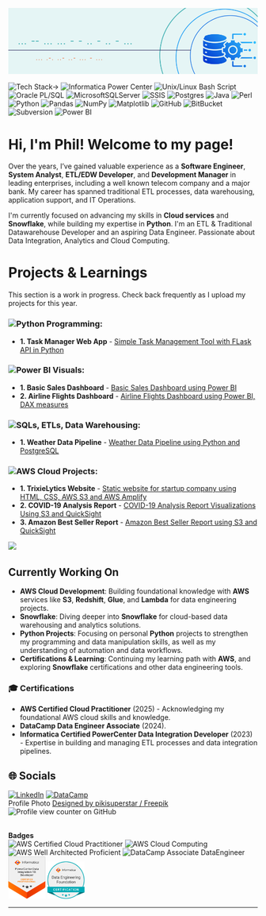 ![Header](./de-header-tc.png)<br/>

<!-- Monochrome Color Stack <b>Tech Stack</b> -->
![Tech Stack->](https://img.shields.io/badge/Tech_Stack->-%23117AC9?style=flat&logo=oracle&logoColor=white) ![Informatica Power Center](https://img.shields.io/badge/Informatica_Power_Center-%23117AC9?style=flat&logo=informatica&logoColor=white) ![Unix/Linux Bash Script](https://img.shields.io/badge/Unix/Linux_bash_script-%23117AC9.svg?style=flat&logo=gnu-bash&logoColor=white) ![Oracle PL/SQL](https://img.shields.io/badge/Oracle_PL/SQL-%23117AC9?style=flat&logo=oracle&logoColor=white) ![MicrosoftSQLServer](https://img.shields.io/badge/Microsoft%20SQL%20Server-%23117AC9?style=flat&logo=microsoft%20sql%20server&logoColor=white) ![SSIS](https://img.shields.io/badge/SSIS-%23117AC9?style=flat&logo=ssis&logoColor=white) ![Postgres](https://img.shields.io/badge/postgres-%23117AC9.svg?style=flat&logo=postgresql&logoColor=white) ![Java](https://img.shields.io/badge/java-%23117AC9.svg?style=flat&logo=openjdk&logoColor=white) ![Perl](https://img.shields.io/badge/perl-%23117AC9.svg?style=flat&logo=perl&logoColor=white) ![Python](https://img.shields.io/badge/python-%23117AC9?style=flat&logo=python&logoColor=ffdd54) ![Pandas](https://img.shields.io/badge/pandas-%23117AC9.svg?style=flat&logo=pandas&logoColor=white) ![NumPy](https://img.shields.io/badge/numpy-%23117AC9.svg?style=flat&logo=numpy&logoColor=white) ![Matplotlib](https://img.shields.io/badge/Matplotlib-%23117AC9.svg?style=flat&logo=Matplotlib&logoColor=black) ![GitHub](https://img.shields.io/badge/github-%23117AC9.svg?style=flat&logo=github&logoColor=white) ![BitBucket](https://img.shields.io/badge/BitBucket-%23117AC9.svg?style=flat&logo=bitbucket&logoColor=white) ![Subversion](https://img.shields.io/badge/Subversion-%23117AC9.svg?style=flat&logo=subversion&logoColor=white) ![Power BI](https://img.shields.io/badge/Power_BI-%23117AC9.svg?style=flat&logo=power_bin&logoColor=white) 



# Hi, I'm Phil! Welcome to my page!
<!-- I’m an **ETL Developer** with a strong background in **Traditional ETL and Data Warehousing** (Informatica PC), transitioning into **Data Engineering** and **Cloud Computing**. 
Over the years, I’ve gained valuable experience as a **Software Engineer**, **System Analyst**, **ETL/EDW Developer**, and **Development Manager** in leading enterprises, including a prominent telecom company and a major bank. -->

Over the years, I’ve gained valuable experience as a **Software Engineer**, **System Analyst**, **ETL/EDW Developer**, and **Development Manager** in leading enterprises, including a well known telecom company and a major bank. My career has spanned traditional ETL processes, data warehousing, application support, and IT Operations.

I'm currently focused on advancing my skills in **Cloud services** and **Snowflake**, while building my expertise in **Python**. I'm an ETL & Traditional Datawarehouse Developer and an aspiring Data Engineer. Passionate about Data Integration, Analytics and Cloud Computing. 

# Projects & Learnings
This section is a work in progress. Check back frequently as I upload my projects for this year.
 
<!-- ### Python Programming -->
### ![ Python Programming: ](https://img.shields.io/badge/Python_Programming:-%23316192.svg?style=flat&logo=gnu-bash&logoColor=white)

- **1. Task Manager Web App** - <a href="https://github.com/philph01/Flask-Task-Mgr-CRUD">Simple Task Management Tool with FLask API in Python</a><br/>

<!-- ### Power BI Visuals -->
### ![ Power BI Visuals: ](https://img.shields.io/badge/Power_BI_Visuals:-%23316192.svg?style=flat&logo=gnu-bash&logoColor=white)
- **1. Basic Sales Dashboard** - <a href="https://github.com/philph01/Cola-Basic-Sales-Dashboard">Basic Sales Dashboard using Power BI</a><br/>
- **2. Airline Flights Dashboard** - <a href="https://github.com/philph01/Airline-Flights-Dashboard">Airline Flights Dashboard using Power BI, DAX measures</a><br/>

<!-- ### SQLs, ETLs, Data Warehousing -->
### ![ SQLs, ETLs, Data Warehousing: ](https://img.shields.io/badge/SQLs,_ETLs,_Data_Warehousing:-%23316192.svg?style=flat&logo=gnu-bash&logoColor=white)
- **1. Weather Data Pipeline** - <a href="https://github.com/philph01">Weather Data Pipeline using Python and PostgreSQL</a><br/>

<!-- ### AWS, Azure, GCP Cloud Projects -->
### ![ AWS Cloud Projects: ](https://img.shields.io/badge/AWS_Cloud_Projects:-%23316192.svg?style=flat&logo=gnu-bash&logoColor=white)
- **1. TrixieLytics Website** - <a href="https://github.com/philph01/trixielytics-analytics-website">Static website for startup company using HTML, CSS, AWS S3 and AWS Amplify</a><br/>
- **2. COVID-19 Analysis Report** - <a href="https://github.com/philph01/covid19-analysis-report-quicksight">COVID-19 Analysis Report Visualizations Using S3 and QuickSight</a><br/>
- **3. Amazon Best Seller Report** - <a href="https://github.com/philph01">Amazon Best Seller Report using S3 and QuickSight</a><br/>

<!-- Most Used Languages -->
![](https://github-readme-stats.vercel.app/api/top-langs/?username=philph01&theme=catppuccin_latte&hide_border=false&include_all_commits=true&count_private=false&layout=compact)


## Currently Working On
- **AWS Cloud Development**: Building foundational knowledge with **AWS** services like **S3**, **Redshift**, **Glue**, and **Lambda** for data engineering projects.
- **Snowflake**: Diving deeper into **Snowflake** for cloud-based data warehousing and analytics solutions.
- **Python Projects**: Focusing on personal **Python** projects to strengthen my programming and data manipulation skills, as well as my understanding of automation and data workflows.
- **Certifications & Learning**: Continuing my learning path with **AWS**, and exploring **Snowflake** certifications and other data engineering tools.

### 🎓 Certifications
- **AWS Certified Cloud Practitioner** (2025) - Acknowledging my foundational AWS cloud skills and knowledge.
- **DataCamp Data Engineer Associate** (2024). 
- **Informatica Certified PowerCenter Data Integration Developer** (2023) - Expertise in building and managing ETL processes and data integration pipelines.


<!--
# 📊 🚀 🛠️ GitHub Stats:
![](https://github-readme-stats.vercel.app/api?username=philph01&theme=catppuccin_latte&hide_border=false&include_all_commits=true&count_private=false)<br/>
![](https://github-readme-streak-stats.herokuapp.com/?user=philph01&theme=catppuccin_latte&hide_border=false)<br/>
-->


## 🌐 Socials
[![LinkedIn](https://img.shields.io/badge/LinkedIn-%230077B5.svg?logo=linkedin&logoColor=white)](https://linkedin.com/in/philip-henry-h-783039b5) 
[![DataCamp](https://img.shields.io/badge/DataCamp-%298729.svg?logo=datacamp&logoColor=black)](https://www.datacamp.com/portfolio/philph01)
<br/>
Profile Photo <a href="http://www.freepik.com">Designed by pikisuperstar / Freepik</a><br/>
![Profile view counter on GitHub](https://komarev.com/ghpvc/?username=philph01)

<!-- Monochrome Color Stack 
<b>Tech Stack</b><br/>
![Java](https://img.shields.io/badge/java-%23117AC9.svg?style=flat&logo=openjdk&logoColor=white) ![Perl](https://img.shields.io/badge/perl-%23117AC9.svg?style=flat&logo=perl&logoColor=white) ![Python](https://img.shields.io/badge/python-%23117AC9?style=flat&logo=python&logoColor=ffdd54) ![Bash Script](https://img.shields.io/badge/bash_script-%23117AC9.svg?style=flat&logo=gnu-bash&logoColor=white) ![AWS](https://img.shields.io/badge/AWS-%23117AC9.svg?style=flat&logo=amazon-aws&logoColor=white) ![Render](https://img.shields.io/badge/Render-%23117AC9.svg?style=flat&logo=render&logoColor=white) ![Flask](https://img.shields.io/badge/flask-%23117AC9.svg?style=flat&logo=flask&logoColor=white) ![WordPress](https://img.shields.io/badge/WordPress-%23117AC9.svg?style=flat&logo=WordPress&logoColor=white) ![Gunicorn](https://img.shields.io/badge/gunicorn-%23117AC9.svg?style=flat&logo=gunicorn&logoColor=white) ![MicrosoftSQLServer](https://img.shields.io/badge/Microsoft%20SQL%20Server-%23117AC9?style=flat&logo=microsoft%20sql%20server&logoColor=white) ![Postgres](https://img.shields.io/badge/postgres-%23316192.svg?style=flat&logo=postgresql&logoColor=white) ![SQLite](https://img.shields.io/badge/sqlite-%23117AC9.svg?style=flat&logo=sqlite&logoColor=white) ![Pandas](https://img.shields.io/badge/pandas-%23117AC9.svg?style=flat&logo=pandas&logoColor=white) ![NumPy](https://img.shields.io/badge/numpy-%23117AC9.svg?style=flat&logo=numpy&logoColor=white) ![Matplotlib](https://img.shields.io/badge/Matplotlib-%23117AC9.svg?style=flat&logo=Matplotlib&logoColor=black) ![GitHub](https://img.shields.io/badge/github-%23117AC9.svg?style=flat&logo=github&logoColor=white) ![Oracle](https://img.shields.io/badge/Oracle-%23117AC9?style=flat&logo=oracle&logoColor=white) 
-->

<!-- TechNiColor
<br/>![Java](https://img.shields.io/badge/java-%23ED8B00.svg?style=flat&logo=openjdk&logoColor=white) ![Perl](https://img.shields.io/badge/perl-%2339457E.svg?style=flat&logo=perl&logoColor=white) ![Python](https://img.shields.io/badge/python-3670A0?style=flat&logo=python&logoColor=ffdd54) ![Bash Script](https://img.shields.io/badge/bash_script-%23121011.svg?style=flat&logo=gnu-bash&logoColor=white) ![AWS](https://img.shields.io/badge/AWS-%23FF9900.svg?style=flat&logo=amazon-aws&logoColor=white) ![Render](https://img.shields.io/badge/Render-%46E3B7.svg?style=flat&logo=render&logoColor=white) ![Flask](https://img.shields.io/badge/flask-%23000.svg?style=flat&logo=flask&logoColor=white) ![WordPress](https://img.shields.io/badge/WordPress-%23117AC9.svg?style=flat&logo=WordPress&logoColor=white) ![Gunicorn](https://img.shields.io/badge/gunicorn-%298729.svg?style=flat&logo=gunicorn&logoColor=white) ![MicrosoftSQLServer](https://img.shields.io/badge/Microsoft%20SQL%20Server-CC2927?style=flat&logo=microsoft%20sql%20server&logoColor=white) ![Postgres](https://img.shields.io/badge/postgres-%23316192.svg?style=flat&logo=postgresql&logoColor=white) ![SQLite](https://img.shields.io/badge/sqlite-%2307405e.svg?style=flat&logo=sqlite&logoColor=white) ![Pandas](https://img.shields.io/badge/pandas-%23150458.svg?style=flat&logo=pandas&logoColor=white) ![NumPy](https://img.shields.io/badge/numpy-%23013243.svg?style=flat&logo=numpy&logoColor=white) ![Matplotlib](https://img.shields.io/badge/Matplotlib-%23ffffff.svg?style=flat&logo=Matplotlib&logoColor=black) ![GitHub](https://img.shields.io/badge/github-%23121011.svg?style=flat&logo=github&logoColor=white) ![Oracle](https://img.shields.io/badge/Oracle-F80000?style=flat&logo=oracle&logoColor=white) 
-->

<br/><b>Badges</b><br/>
<img src="https://images.credly.com/images/00634f82-b07f-4bbd-a6bb-53de397fc3a6/image.png" alt="AWS Certified Cloud Practitioner" width="86" height="86">
<img src="https://images.credly.com/images/8d67bbf4-128b-4141-b5f1-1bc61bbfbaa6/image.png" alt="AWS Cloud Computing" width="85" height="85">
<img src="https://images.credly.com/size/340x340/images/b870667f-00a3-48d7-b988-9c02b441b883/image.png" alt="AWS Well Architected Proficient" width="85" height="85">
<img src="https://media.datacamp.com/legacy/Certification/Badges%202024/outline/DE_Associate_-_badge_with_outline.png" alt="DataCamp Associate DataEngineer" width="75" height="85">
<img src="badge-thumbs/Badge-PCDI-10-Developer.png" alt="Informatica Power Center 10" width="75" height="85">
<img src="badge-thumbs/Badge-Informatica-DE-Foundation.png" alt="Informatica Data Engineering Foundation" width="75" height="75">


---
<!-- 
[![](https://visitcount.itsvg.in/api?id=philph01&icon=0&color=0)](https://visitcount.itsvg.in)
![Oracle](https://images.credly.com/size/340x340/images/b870667f-00a3-48d7-b988-9c02b441b883/image.png)
-->
<!-- Proudly created with GPRM ( https://gprm.itsvg.in ) -->
